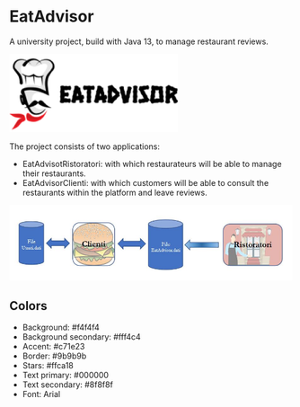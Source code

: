 # EatAdvisor

A university project, build with Java 13, to manage restaurant reviews.

![EatAdvisor](media/EatAdvisorLogo.png)

The project consists of two applications: 
- EatAdvisotRistoratori: with which restaurateurs will be able to manage their restaurants.
- EatAdvisorClienti: with which customers will be able to consult the restaurants within the platform and leave reviews.


![EatAdvisor structure](media/UX/ProjectStructure.png)


## Colors
- Background: #f4f4f4
- Background secondary: #fff4c4
- Accent: #c71e23
- Border: #9b9b9b
- Stars: #ffca18
- Text primary: #000000
- Text secondary: #8f8f8f
- Font: Arial
